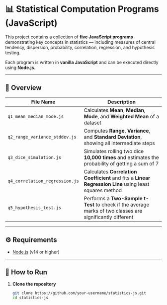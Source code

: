 # 📊 Statistical Computation Programs (JavaScript)

This project contains a collection of **five JavaScript programs** demonstrating key concepts in statistics — including measures of central tendency, dispersion, probability, correlation, regression, and hypothesis testing.  

Each program is written in **vanilla JavaScript** and can be executed directly using **Node.js**.

---

## 🧮 Overview

| File Name | Description |
|------------|-------------|
| `q1_mean_median_mode.js` | Calculates **Mean**, **Median**, **Mode**, and **Weighted Mean** of a dataset |
| `q2_range_variance_stddev.js` | Computes **Range**, **Variance**, and **Standard Deviation**, showing all intermediate steps |
| `q3_dice_simulation.js` | Simulates rolling two dice **10,000 times** and estimates the probability of getting a sum of 7 |
| `q4_correlation_regression.js` | Calculates **Correlation Coefficient** and fits a **Linear Regression Line** using least squares method |
| `q5_hypothesis_test.js` | Performs a **Two-Sample t-Test** to check if the average marks of two classes are significantly different |

---

## ⚙️ Requirements

- [Node.js](https://nodejs.org/) (v14 or higher)

---

## 🚀 How to Run

1. **Clone the repository**
   ```bash
   git clone https://github.com/your-username/statistics-js.git
   cd statistics-js
